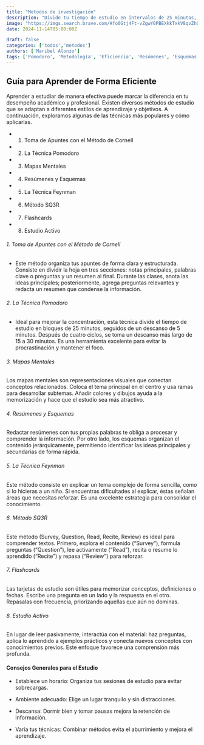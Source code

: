 ```yaml
---
title: "Metodos de investigación"
description: "Divide tu tiempo de estudio en intervalos de 25 minutos, seguidos de un descanso de 5 minutos. Esto te ayudará a mantener la concentración y a evitar la fatiga."
image: "https://imgs.search.brave.com/Hfo0Gtj4Ft-vZgwY0PBEXkkTxkV8qvZhQiAsaf5BQI8/rs:fit:860:0:0:0/g:ce/aHR0cHM6Ly90My5m/dGNkbi5uZXQvanBn/LzA4Lzg1LzE1LzY0/LzM2MF9GXzg4NTE1/NjQxMF8za3luWmU2/TTgwZFY3OUI1Y3Fo/SFhBYUFsTkUwRHYx/RS5qcGc"
date: 2024-11-14T05:00:00Z

draft: false
categories: ['todos','metodos']
authors: ['Maribel Alonzo']
tags: ['Pomodoro', 'Metodología', 'Eficiencia', 'Resúmenes', 'Esquemas']
---
```



## Guía para Aprender de Forma Eficiente

Aprender a estudiar de manera efectiva puede marcar la diferencia en tu desempeño académico y profesional. Existen diversos métodos de estudio que se adaptan a diferentes estilos de aprendizaje y objetivos. A continuación, exploramos algunas de las técnicas más populares y cómo aplicarlas.

- 1. Toma de Apuntes con el Método de Cornell
- 2. La Técnica Pomodoro
- 3. Mapas Mentales
- 4. Resúmenes y Esquemas
- 5. La Técnica Feynman
- 6. Método SQ3R
- 7. Flashcards
- 8. Estudio Activo



###### 1. Toma de Apuntes con el Método de Cornell

- Este método organiza tus apuntes de forma clara y estructurada. Consiste en dividir la hoja en tres secciones: notas principales, palabras clave o preguntas y un resumen al final. Durante las clases, anota las ideas principales; posteriormente, agrega preguntas relevantes y redacta un resumen que condense la información.

###### 2. La Técnica Pomodoro

- Ideal para mejorar la concentración, esta técnica divide el tiempo de estudio en bloques de 25 minutos, seguidos de un descanso de 5 minutos. Después de cuatro ciclos, se toma un descanso más largo de 15 a 30 minutos. Es una herramienta excelente para evitar la procrastinación y mantener el foco.

###### 3. Mapas Mentales


Los mapas mentales son representaciones visuales que conectan conceptos relacionados. Coloca el tema principal en el centro y usa ramas para desarrollar subtemas. Añadir colores y dibujos ayuda a la memorización y hace que el estudio sea más atractivo.

###### 4. Resúmenes y Esquemas

 Redactar resúmenes con tus propias palabras te obliga a procesar y comprender la información. Por otro lado, los esquemas organizan el contenido jerárquicamente, permitiendo identificar las ideas principales y secundarias de forma rápida.

 ###### 5. La Técnica Feynman

 Este método consiste en explicar un tema complejo de forma sencilla, como si lo hicieras a un niño. Si encuentras dificultades al explicar, éstas señalan áreas que necesitas reforzar. Es una excelente estrategia para consolidar el conocimiento.

 ###### 6. Método SQ3R

 Este método (Survey, Question, Read, Recite, Review) es ideal para comprender textos. Primero, explora el contenido (“Survey”), formula preguntas (“Question”), lee activamente (“Read”), recita o resume lo aprendido (“Recite”) y repasa (“Review”) para reforzar.

 ###### 7. Flashcards


 Las tarjetas de estudio son útiles para memorizar conceptos, definiciones o fechas. Escribe una pregunta en un lado y la respuesta en el otro. Repásalas con frecuencia, priorizando aquellas que aún no dominas.


###### 8. Estudio Activo

En lugar de leer pasivamente, interactúa con el material: haz preguntas, aplica lo aprendido a ejemplos prácticos y conecta nuevos conceptos con conocimientos previos. Este enfoque favorece una comprensión más profunda.


#### Consejos Generales para el Estudio

- Establece un horario: Organiza tus sesiones de estudio para evitar sobrecargas.

- Ambiente adecuado: Elige un lugar tranquilo y sin distracciones.

- Descansa: Dormir bien y tomar pausas mejora la retención de información.

- Varía tus técnicas: Combinar métodos evita el aburrimiento y mejora el aprendizaje.





[//]: # (These are reference links used in the body of this note and get stripped out when the markdown processor does its job. There is no need to format nicely because it shouldn't be seen. Thanks SO - http://stackoverflow.com/questions/4823468/store-comments-in-markdown-syntax)

   [dill]: <https://github.com/joemccann/dillinger>
   [git-repo-url]: <https://github.com/joemccann/dillinger.git>
   [john gruber]: <http://daringfireball.net>
   [df1]: <http://daringfireball.net/projects/markdown/>
   [markdown-it]: <https://github.com/markdown-it/markdown-it>
   [Ace Editor]: <http://ace.ajax.org>
   [node.js]: <http://nodejs.org>
   [Twitter Bootstrap]: <http://twitter.github.com/bootstrap/>
   [jQuery]: <http://jquery.com>
   [@tjholowaychuk]: <http://twitter.com/tjholowaychuk>
   [express]: <http://expressjs.com>
   [AngularJS]: <http://angularjs.org>
   [Gulp]: <http://gulpjs.com>

   [PlDb]: <https://github.com/joemccann/dillinger/tree/master/plugins/dropbox/README.md>
   [PlGh]: <https://github.com/joemccann/dillinger/tree/master/plugins/github/README.md>
   [PlGd]: <https://github.com/joemccann/dillinger/tree/master/plugins/googledrive/README.md>
   [PlOd]: <https://github.com/joemccann/dillinger/tree/master/plugins/onedrive/README.md>
   [PlMe]: <https://github.com/joemccann/dillinger/tree/master/plugins/medium/README.md>
   [PlGa]: <https://github.com/RahulHP/dillinger/blob/master/plugins/googleanalytics/README.md>
